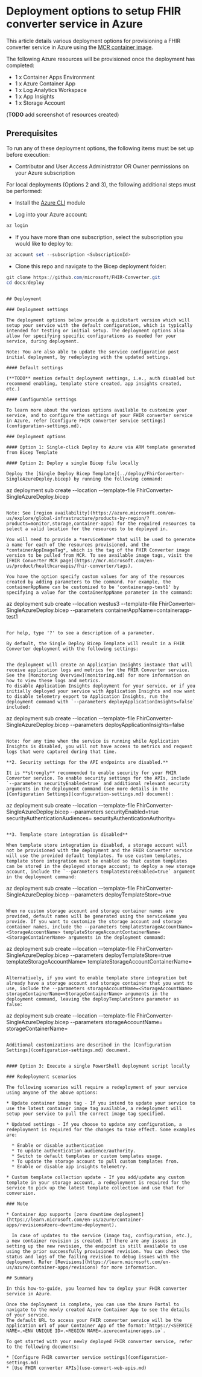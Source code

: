 # Deployment options to setup FHIR converter service in Azure

This article details various deployment options for provisioning a FHIR converter service in Azure using the [MCR container image](https://mcr.microsoft.com/en-us/product/healthcareapis/fhir-converter/tags).

The following Azure resources will be provisioned once the deployment has completed:

* 1 x Container Apps Environment
* 1 x Azure Container App
* 1 x Log Analytics Workspace
* 1 x App Insights
* 1 x Storage Account

(**TODO** add screenshot of resources created)

## Prerequisites

To run any of these deployment options, the following items must be set up before execution:
 
* Contributor and User Access Administrator OR Owner permissions on your Azure subscription
 
For local deployments (Options 2 and 3), the following additional steps must be performed:
 
* Install the [Azure CLI](https://learn.microsoft.com/en-us/cli/azure/install-azure-cli) module
 
* Log into your Azure account:
 
```PowerShell
az login 
```
 
* If you have more than one subscription, select the subscription you would like to deploy to:
 
```PowerShell
az account set --subscription <SubscriptionId>
```
 
* Clone this repo and navigate to the Bicep deployment folder:
 
```PowerShell
git clone https://github.com/microsoft/FHIR-Converter.git
cd docs/deploy
```

```PowerShell"

## Deployment

### Deployment settings

The deployment options below provide a quickstart version which will setup your service with the default configuration, which is typically intended for testing or initial setup. The deployment options also allow for specifying specific configurations as needed for your service, during deployment.

Note: You are also able to update the service configuration post initial deployment, by redeploying with the updated settings.

#### Default settings

(**TODO** mention default deployment settings, i.e., auth disabled but recommend enabling, template store created, app insights created, etc.)

#### Configurable settings

To learn more about the various options available to customize your service, and to configure the settings of your FHIR converter service in Azure, refer [Configure FHIR converter service settings](configuration-settings.md).

### Deployment options

#### Option 1: Single-click Deploy to Azure via ARM template generated from Bicep Template

#### Option 2: Deploy a single Bicep file locally

Deploy the [Single Deploy Bicep Template](../deploy/FhirConverter-SingleAzureDeploy.bicep) by running the following command:

```
az deployment sub create --location <Location> --template-file FhirConverter-SingleAzureDeploy.bicep
```

Note: See [region availability](https://azure.microsoft.com/en-us/explore/global-infrastructure/products-by-region/?products=monitor,storage,container-apps) for the required resources to select a valid location for the resources to be deployed in.

You will need to provide a *serviceName* that will be used to generate a name for each of the resources provisioned, and the *containerAppImageTag*, which is the tag of the FHIR Converter image version to be pulled from MCR. To see available image tags, visit the [FHIR Converter MCR page](https://mcr.microsoft.com/en-us/product/healthcareapis/fhir-converter/tags).

You have the option specify custom values for any of the resources created by adding parameters to the command. For example, the containerAppName can be customized to be 'containerapp-test1' by specifying a value for the containerAppName parameter in the command:
```
az deployment sub create --location westus3 --template-file FhirConverter-SingleAzureDeploy.bicep --parameters containerAppName=containerapp-test1
```

For help, type '?' to see a description of a parameter.

By default, the Single Deploy Bicep Template will result in a FHIR Converter deployment with the following settings:


The deployment will create an Application Insights instance that will receive application logs and metrics for the FHIR Converter service. See the [Monitoring Overview](monitoring.md) for more information on how to view these logs and metrics.						
To disable Application Insights deployment for your service, or if you initially deployed your service with Application Insights and now want to disable telemetry export to Application Insights, run the deployment command with `--parameters deployApplicationInsights=false` included:

```
az deployment sub create --location <Location> --template-file FhirConverter-SingleAzureDeploy.bicep --parameters deployApplicationInsights=false
```

Note: for any time when the service is running while Application Insights is disabled, you will not have access to metrics and request logs that were captured during that time.

**2. Security settings for the API endpoints are disabled.**

It is **strongly** recommended to enable security for your FHIR Converter service. To enable security settings for the APIs, include `--parameters securityEnabled=true` and additional relevant security arguments in the deployment command (see more details in the [Configuration Settings](configuration-settings.md) document):

```
az deployment sub create --location <Location> --template-file FhirConverter-SingleAzureDeploy.bicep --parameters securityEnabled=true securityAuthenticationAudiences=<Audiences> securityAuthenticationAuthority=<Authority>
```

**3. Template store integration is disabled**

When template store integration is disabled, a storage account will not be provisioned with the deployment and the FHIR Converter service will use the provided default templates. To use custom templates, template store integration must be enabled so that custom templates can be stored in the deployed storage account; to deploy a new storage account, include the `--parameters templateStoreEnabled=true` argument in the deployment command:
```
az deployment sub create --location <Location> --template-file FhirConverter-SingleAzureDeploy.bicep --parameters deployTemplateStore=true

```

When no custom storage account and storage container names are provided, default names will be generated using the serviceName you provide. If you want to customize the storage account and storage container names, include the --parameters templateStorageAccountName=<StorageAccountName> templateStorageAccountContainerName=<StorageContainerName> arguments in the deployment command:

```
az deployment sub create --location <Location> --template-file FhirConverter-SingleAzureDeploy.bicep --parameters deployTemplateStore=true templateStorageAccountName=<StorageAccountName> templateStorageAccountContainerName=<StorageContainerName>
```

Alternatively, if you want to enable template store integration but already have a storage account and storage container that you want to use, include the --parameters storageAccountName=<StorageAccountName> storageContainerName=<StorageContainerName> arguments in the deployment command, leaving the deployTemplateStore parameter as false:

```
az deployment sub create --location <Location> --template-file FhirConverter-SingleAzureDeploy.bicep --parameters storageAccountName=<StorageAccountName> storageContainerName=<StorageContainerName>
```

Additional customizations are described in the [Configuration Settings](configuration-settings.md) document.


#### Option 3: Execute a single PowerShell deployment script locally

### Redeployment scenarios

The following scenarios will require a redeployment of your service using anyone of the above options:

* Update container image tag - If you intend to update your service to use the latest container image tag available, a redeployment will setup your service to pull the correct image tag specified.

* Updated settings - If you choose to update any configuration, a redeployment is required for the changes to take effect. Some examples are:

  * Enable or disable authentication
  * To update authentication audience/authority.
  * Switch to default templates or custom templates usage.
  * To update the storage account to pull custom templates from.
  * Enable or disable app insights telemetry.

* Custom template collection update - If you add/update any custom template in your storage account, a redeployment is required for the service to pick up the latest template collection and use that for conversion.

### Note

* Container App supports [zero downtime deployment](https://learn.microsoft.com/en-us/azure/container-apps/revisions#zero-downtime-deployment).

  In case of updates to the service (image tag, configuration, etc.), a new container revision is created. If there are any issues in setting up the new revision, the endpoint is still available to use using the prior successfully provisioned revision. You can check the status and logs of the failing revision to debug issues with the deployment. Refer [Revisions](https://learn.microsoft.com/en-us/azure/container-apps/revisions) for more information.

## Summary

In this how-to-guide, you learned how to deploy your FHIR converter service in Azure.

Once the deployment is complete, you can use the Azure Portal to navigate to the newly created Azure Container App to see the details of your service.
The default URL to access your FHIR converter service will be the application url of your Container App of the format:`https://<SERVICE NAME>.<ENV UNIQUE ID>.<REGION NAME>.azurecontainerapps.io`.

To get started with your newly deployed FHIR converter service, refer to the following documents:

* [Configure FHIR converter service settings](configuration-settings.md)
* [Use FHIR converter APIs](use-convert-web-apis.md)
